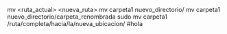 mv <ruta_actual> <nueva_ruta>
mv carpeta1 nuevo_directorio/
mv carpeta1 nuevo_directorio/carpeta_renombrada
sudo mv carpeta1 /ruta/completa/hacia/la/nueva_ubicacion/
#hola

